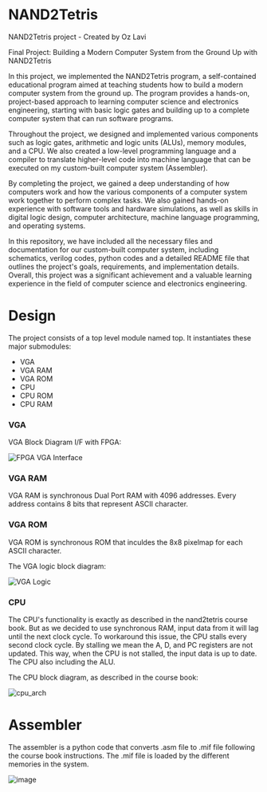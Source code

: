 # NAND2Tetris
NAND2Tetris project - Created by Oz Lavi

Final Project: Building a Modern Computer System from the Ground Up with NAND2Tetris

In this project, we implemented the NAND2Tetris program, a self-contained educational program aimed at teaching students how to build a modern computer system from the ground up. The program provides a hands-on, project-based approach to learning computer science and electronics engineering, starting with basic logic gates and building up to a complete computer system that can run software programs.

Throughout the project, we designed and implemented various components such as logic gates, arithmetic and logic units (ALUs), memory modules, and a CPU. We also created a low-level programming language and a compiler to translate higher-level code into machine language that can be executed on my custom-built computer system (Assembler).

By completing the project, we gained a deep understanding of how computers work and how the various components of a computer system work together to perform complex tasks. We also gained hands-on experience with software tools and hardware simulations, as well as skills in digital logic design, computer architecture, machine language programming, and operating systems.

In this repository, we have included all the necessary files and documentation for our custom-built computer system, including schematics, verilog codes, python codes and a detailed README file that outlines the project's goals, requirements, and implementation details. Overall, this project was a significant achievement and a valuable learning experience in the field of computer science and electronics engineering.


# Design
The project consists of a top level module named top. It instantiates these major submodules:

* VGA
* VGA RAM
* VGA ROM
* CPU
* CPU ROM
* CPU RAM

### VGA
VGA Block Diagram I/F with FPGA:

![FPGA VGA Interface](https://user-images.githubusercontent.com/121945902/232077166-b9ecc95d-fe5f-4052-a610-df3717411618.png)

### VGA RAM
VGA RAM is synchronous Dual Port RAM with 4096 addresses. Every address contains 8 bits that represent ASCII character. 

### VGA ROM
VGA ROM is synchronous ROM that inculdes the 8x8 pixelmap for each ASCII character.

The VGA logic block diagram:

![VGA Logic](https://user-images.githubusercontent.com/121945902/232080550-f5755750-82e5-4eb1-a407-1d0e7c8b6215.png)


### CPU  
The CPU's functionality is exactly as described in the nand2tetris course book. But as we decided to use synchronous RAM, input data from it will lag until the next clock cycle. To workaround this issue, the CPU stalls every second clock cycle. By stalling we mean the A, D, and PC registers are not updated. This way, when the CPU is not stalled, the input data is up to date. The CPU also including the ALU.

The CPU block diagram, as described in the course book:

![cpu_arch](https://user-images.githubusercontent.com/121945902/232078820-9ca0705b-a392-49e8-b793-81d4858fa25f.png)

# Assembler

The assembler is a python code that converts .asm file to .mif file following the course book instructions. The .mif file is loaded by the different memories in the system.

![image](https://user-images.githubusercontent.com/121945902/232081297-9dd4b171-95e3-4386-85ce-75e797daa1b3.png)

